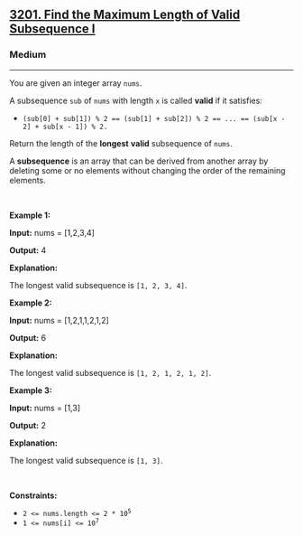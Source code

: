 <h2><a href="https://leetcode.com/problems/find-the-maximum-length-of-valid-subsequence-i">3201. Find the Maximum Length of Valid Subsequence I</a></h2><h3>Medium</h3><hr>You are given an integer array <code>nums</code>.
<p>A <span data-keyword="subsequence-array">subsequence</span> <code>sub</code> of <code>nums</code> with length <code>x</code> is called <strong>valid</strong> if it satisfies:</p>

<ul>
	<li><code>(sub[0] + sub[1]) % 2 == (sub[1] + sub[2]) % 2 == ... == (sub[x - 2] + sub[x - 1]) % 2.</code></li>
</ul>

<p>Return the length of the <strong>longest</strong> <strong>valid</strong> subsequence of <code>nums</code>.</p>

<p>A <strong>subsequence</strong> is an array that can be derived from another array by deleting some or no elements without changing the order of the remaining elements.</p>

<p>&nbsp;</p>
<p><strong class="example">Example 1:</strong></p>

<div class="example-block">
<p><strong>Input:</strong> <span class="example-io">nums = [1,2,3,4]</span></p>

<p><strong>Output:</strong> <span class="example-io">4</span></p>

<p><strong>Explanation:</strong></p>

<p>The longest valid subsequence is <code>[1, 2, 3, 4]</code>.</p>
</div>

<p><strong class="example">Example 2:</strong></p>

<div class="example-block">
<p><strong>Input:</strong> <span class="example-io">nums = [1,2,1,1,2,1,2]</span></p>

<p><strong>Output:</strong> 6</p>

<p><strong>Explanation:</strong></p>

<p>The longest valid subsequence is <code>[1, 2, 1, 2, 1, 2]</code>.</p>
</div>

<p><strong class="example">Example 3:</strong></p>

<div class="example-block">
<p><strong>Input:</strong> <span class="example-io">nums = [1,3]</span></p>

<p><strong>Output:</strong> <span class="example-io">2</span></p>

<p><strong>Explanation:</strong></p>

<p>The longest valid subsequence is <code>[1, 3]</code>.</p>
</div>

<p>&nbsp;</p>
<p><strong>Constraints:</strong></p>

<ul>
	<li><code>2 &lt;= nums.length &lt;= 2 * 10<sup>5</sup></code></li>
	<li><code>1 &lt;= nums[i] &lt;= 10<sup>7</sup></code></li>
</ul>

